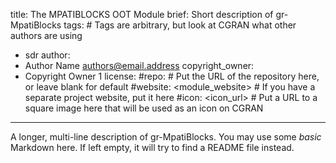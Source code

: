 title: The MPATIBLOCKS OOT Module
brief: Short description of gr-MpatiBlocks
tags: # Tags are arbitrary, but look at CGRAN what other authors are using
  - sdr
author:
  - Author Name <authors@email.address>
copyright_owner:
  - Copyright Owner 1
license:
#repo: # Put the URL of the repository here, or leave blank for default
#website: <module_website> # If you have a separate project website, put it here
#icon: <icon_url> # Put a URL to a square image here that will be used as an icon on CGRAN
---
A longer, multi-line description of gr-MpatiBlocks.
You may use some *basic* Markdown here.
If left empty, it will try to find a README file instead.
